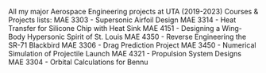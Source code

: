 All my major Aerospace Engineering projects at UTA (2019-2023)
Courses & Projects lists: 
MAE 3303 - Supersonic Airfoil Design 
MAE 3314 - Heat Transfer for Silicone Chip with Heat Sink 
MAE 4151 - Designing a Wing-Body Hypersonic Spirit of St. Louis 
MAE 4350 - Reverse Engineering the SR-71 Blackbird
MAE 3306 - Drag Prediction Project 
MAE 3450 - Numerical Simulation of Projectile Launch 
MAE 4321 - Propulsion System Designs 
MAE 3304 - Orbital Calculations for Bennu
